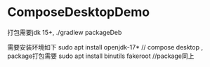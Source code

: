 # ComposeDesktopDemo


打包需要jdk 15+, 
./gradlew packageDeb

需要安装环境如下
sudo apt install openjdk-17*        // compose desktop , package打包需要
sudo apt install binutils fakeroot  //package同上
